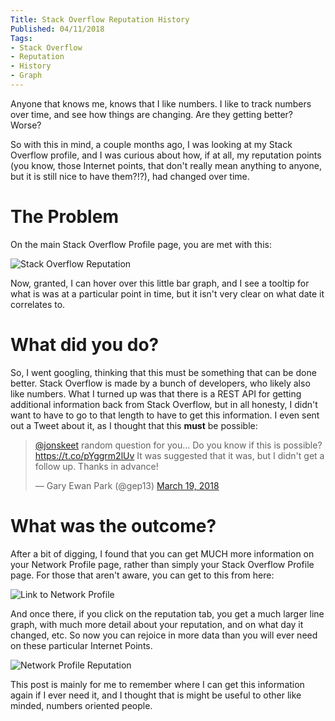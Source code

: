 ```yaml
---
Title: Stack Overflow Reputation History
Published: 04/11/2018
Tags:
- Stack Overflow
- Reputation
- History
- Graph
---
```


Anyone that knows me, knows that I like numbers.  I like to track numbers over time, and see how things are changing.  Are they getting better?  Worse?

So with this in mind, a couple months ago, I was looking at my Stack Overflow profile, and I was curious about how, if at all, my reputation points (you know, those Internet points, that don't really mean anything to anyone, but it is still nice to have them?!?), had changed over time.

# The Problem

On the main Stack Overflow Profile page, you are met with this:

![Stack Overflow Reputation](https://gep13wpstorage.blob.core.windows.net/gep13/2018/11/04/Stack-Overflow-Reputation.png)

Now, granted, I can hover over this little bar graph, and I see a tooltip for what is was at a particular point in time, but it isn't very clear on what date it correlates to.

# What did you do?

So, I went googling, thinking that this must be something that can be done better.  Stack Overflow is made by a bunch of developers, who likely also like numbers.  What I turned up was that there is a REST API for getting additional information back from Stack Overflow, but in all honesty, I didn't want to have to go to that length to have to get this information.  I even sent out a Tweet about it, as I thought that this **must** be possible:

<blockquote class="twitter-tweet" data-lang="en"><p lang="en" dir="ltr"><a href="https://twitter.com/jonskeet?ref_src=twsrc%5Etfw">@jonskeet</a> random question for you... Do you know if this is possible? <a href="https://t.co/pYggrm2lUv">https://t.co/pYggrm2lUv</a> It was suggested that it was, but I didn&#39;t get a follow up.  Thanks in advance!</p>&mdash; Gary Ewan Park (@gep13) <a href="https://twitter.com/gep13/status/975662609176387584?ref_src=twsrc%5Etfw">March 19, 2018</a></blockquote>
<script async src="https://platform.twitter.com/widgets.js" charset="utf-8"></script>

# What was the outcome?

After a bit of digging, I found that you can get MUCH more information on your Network Profile page, rather than simply your Stack Overflow Profile page.  For those that aren't aware, you can get to this from here:

![Link to Network Profile](https://gep13wpstorage.blob.core.windows.net/gep13/2018/11/04/Link-To-Network-Profile.png)

And once there, if you click on the reputation tab, you get a much larger line graph, with much more detail about your reputation, and on what day it changed, etc.  So now you can rejoice in more data than you will ever need on these particular Internet Points.

![Network Profile Reputation](https://gep13wpstorage.blob.core.windows.net/gep13/2018/11/04/Network-Profile-Reputation.png)


This post is mainly for me to remember where I can get this information again if I ever need it, and I thought that is might be useful to other like minded, numbers oriented people.
